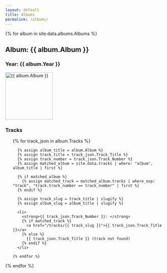 ```yaml
---
layout: default
title: Albums
permalink: /albums/
---
```


{% for album in site.data.albums.Albums %}

  <h2>Album: {{ album.Album }}</h2>
  <h3>Year: {{ album.Year }}</h3>
  <p><img src="/assets/png/{{ album.Album_Picture }}" alt="{{ album.Album }}" width="150" height="150"></p>

  <h3>Tracks</h3>
  <ul>
    {% for track_json in album.Tracks %}

      {% assign album_title = album.Album %}
      {% assign track_title = track_json.Track_Title %}
      {% assign track_number = track_json.Track_Number %}
      {% assign matched_album = site.data.tracks | where: "album", album_title | first %}

      {% if matched_album %}
        {% assign matched_track = matched_album.tracks | where_exp: "track", "track.track_number == track_number" | first %}
      {% endif %}

      {% assign track_slug = track_title | slugify %}
      {% assign album_slug = album_title | slugify %}
      
      <li>
        <strong>{{ track_json.Track_Number }}: </strong>
        {% if matched_track %}
          <a href="/tracks/{{ track_slug }}">{{ track_json.Track_Title }}</a>
        {% else %}
          {{ track_json.Track_Title }} (track not found)
        {% endif %}
      </li>
    
    {% endfor %}
  </ul>
  
{% endfor %}






